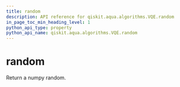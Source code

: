 ```yaml
---
title: random
description: API reference for qiskit.aqua.algorithms.VQE.random
in_page_toc_min_heading_level: 1
python_api_type: property
python_api_name: qiskit.aqua.algorithms.VQE.random
---
```


# random

Return a numpy random.

